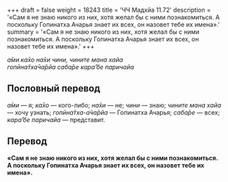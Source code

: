 +++
draft = false
weight = 18243
title = 'ЧЧ Мадхйа 11.72'
description = '«Сам я не знаю никого из них, хотя желал бы с ними познакомиться. А поскольку Гопинатха Ачарья знает их всех, он назовет тебе их имена».'
summary = '«Сам я не знаю никого из них, хотя желал бы с ними познакомиться. А поскольку Гопинатха Ачарья знает их всех, он назовет тебе их имена».'
+++

_а̄ми ка̄хо на̄хи чини, чините мана хайа  
гопӣна̄тха̄ча̄рйа саба̄ре кара̄’бе паричайа_

## Пословный перевод

_а̄ми_ — я; _ка̄хо_ — кого-либо; _на̄хи_ — не; _чини_ — знаю; _чините_ _мана_ _хайа_ — хочу узнать; _гопӣна̄тха_\-_а̄ча̄рйа_ — Гопинатха Ачарья; _саба̄ре_ — всех; _кара̄’бе_ _паричайа_ — представит.

## Перевод

**«Сам я не знаю никого из них, хотя желал бы с ними познакомиться. А поскольку Гопинатха Ачарья знает их всех, он назовет тебе их имена».**
